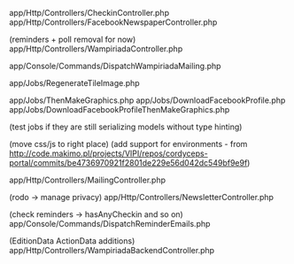 

app/Http/Controllers/CheckinController.php
app/Http/Controllers/FacebookNewspaperController.php

(reminders + poll removal for now)
app/Http/Controllers/WampiriadaController.php

app/Console/Commands/DispatchWampiriadaMailing.php

app/Jobs/RegenerateTileImage.php

app/Jobs/ThenMakeGraphics.php
app/Jobs/DownloadFacebookProfile.php
app/Jobs/DownloadFacebookProfileThenMakeGraphics.php

(test jobs if they are still serializing models without type hinting)

(move css/js to right place)
(add support for environments - from http://code.makimo.pl/projects/VIPI/repos/cordyceps-portal/commits/be4736970921f2801de229e56d042dc549bf9e9f)

app/Http/Controllers/MailingController.php

(rodo -> manage privacy)
app/Http/Controllers/NewsletterController.php

(check reminders -> hasAnyCheckin and so on)
app/Console/Commands/DispatchReminderEmails.php

(EditionData ActionData additions)
app/Http/Controllers/WampiriadaBackendController.php
